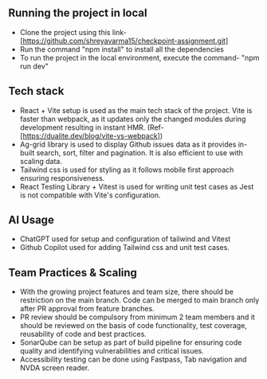 ## Running the project in local

- Clone the project using this link- [https://github.com/shreyavarma15/checkpoint-assignment.git]
- Run the command "npm install" to install all the dependencies
- To run the project in the local environment, execute the command- "npm run dev"

## Tech stack

- React + Vite setup is used as the main tech stack of the project. Vite is faster than webpack, as it updates only the changed modules during development resulting in instant HMR. (Ref-[https://dualite.dev/blog/vite-vs-webpack])
- Ag-grid library is used to display Github issues data as it provides in-built search, sort, filter and pagination. It is also efficient to use with scaling data.
- Tailwind css is used for styling as it follows mobile first approach ensuring responsiveness.
- React Testing Library + Vitest is used for writing unit test cases as Jest is not compatible with Vite's configuration.

## AI Usage

- ChatGPT used for setup and configuration of tailwind and Vitest
- Github Copilot used for adding Tailwind css and unit test cases.

## Team Practices & Scaling

- With the growing project features and team size, there should be restriction on the main branch. Code can be merged to main branch only after PR approval from feature branches.
- PR review should be compulsory from minimum 2 team members and it should be reviewed on the basis of code functionality, test coverage, reusability of code and best practices.
- SonarQube can be setup as part of build pipeline for ensuring code quality and identifying vulnerabilities and critical issues.
- Accessibility testing can be done using Fastpass, Tab navigation and NVDA screen reader.
